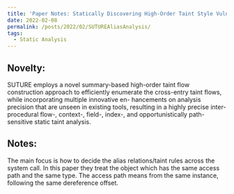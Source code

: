 ```yaml
---
title: 'Paper Notes: Statically Discovering High-Order Taint Style Vulnerabilities in OS Kernels (CCS 2021)'
date: 2022-02-08
permalink: /posts/2022/02/SUTUREAliasAnalysis/
tags:
  - Static Analysis
---
```


## Novelty: 
SUTURE employs a novel summary-based high-order taint flow construction approach to efficiently enumerate the cross-entry taint flows, while incorporating multiple innovative en- hancements on analysis precision that are unseen in existing tools, resulting in a highly precise inter-procedural flow-, context-, field-, index-, and opportunistically path-sensitive static taint analysis.  

## Notes: 
The main focus is how to decide the alias relations/taint rules across the system call. In this paper they treat the object which has the same access path and the same type. The access path means from the same instance, following the same dereference offset.
